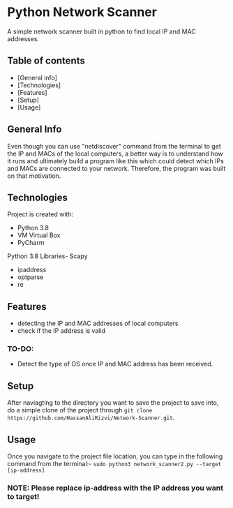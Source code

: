 # Python Network Scanner

A simple network scanner built in python to find local IP and MAC addresses. 

## Table of contents
-   [General info]
-   [Technologies]
-   [Features]
-   [Setup]
-   [Usage]

## General Info
Even though you can use "netdiscover" command from the terminal to get the IP and MACs of the local computers, a better way is to understand how it runs and ultimately build a program like this which could detect which IPs and MACs are connected to your network. Therefore, the program was built on that motivation. 

## Technologies

Project is created with:

-   Python 3.8
-   VM Virtual Box
-   PyCharm

Python 3.8 Libraries-   Scapy
-   ipaddress
-  optparse
- re

## Features
- detecting the IP and MAC addresses of local computers
- check if the IP address is valid

### TO-DO: 
- Detect the type of OS once IP and MAC address has been received. 
 
## Setup

After naviagting to the directory you want to save the project to save into, do a simple clone of the project through  `git clone https://github.com/HassanAliRizvi/Network-Scanner.git`.

## Usage
Once you navigate to the project file location, you can type in the following command from the terminal:-
`sudo python3 network_scanner2.py --target [ip-address]`
### NOTE: Please replace ip-address with the IP address you want to target!
